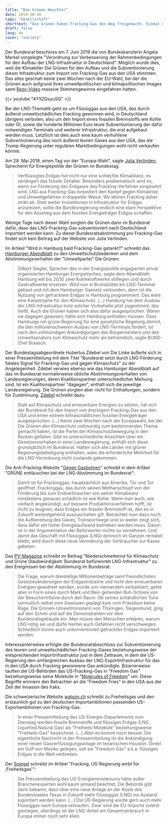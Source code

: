 ```yaml
---
title: "Die Grünen Heuchler"
date: 2019-10-16
tags: "Gesellschaft"
shorttext: "Die Grünen haben Fracking-Gas den Weg freigemacht. Einmal mehr erweist sich die Partei als Klimakiller!"
draft: false
lang: de
cover: "society"
---
```


Der Bundesrat beschloss am 7. Juni 2019 die von Bundeskanzlerin Angela Merkel vorgelegte "Verordnung zur Verbesserung der Rahmenbedingungen für den Aufbau der LNG-Infrastruktur in Deutschland". Möglich wurde dies, weil die Klimakiller Die Grünen für den Aufbau und die Subventionierung dieser Infrastruktur zum Import von Fracking-Gas aus den USA stimmten. Das alles geschah keine zwei Wochen nach der EU-Wahl, bei der die Grünen auch aufgrund ihres umweltpolitischen und klimapolitischen Images samt [Rezo-Video](http://blauerbote.com/2019/05/30/das-rezo-video-wurde-vom-stroeer-konzern-hergestellt/ "Das Rezo-Video wurde vom Ströer-Konzern hergestellt") massive Stimmengewinne eingefahren hatten.

{{< youtube "4Y1lZQsyuSQ" >}}

Bei der LNG-Thematik geht es um Flüssiggas aus den USA, das durch äußerst umweltschädliches Fracking gewonnen wird, in Deutschland übrigens verboten, also um den Import eines fossilen Brennstoffs wie Kohle oder Öl, sowie die hunderte Millionen Euro teure Subventionierung der dafür notwendigen Terminals und weiterer Infrastruktur, die erst aufgebaut werden muss. Letztlich ist dies auch eine kaum verhohlene Subventionierung des noch äußerst teuren Gases aus den USA, das die Trump-Regierung unter regulären Marktbedingungen wohl nicht verkaufen könnte.

Am 28. Mai 2019, einen Tag vor der "Europa-Wahl", sagte [Julia Verlinden](https://julia-verlinden.de/detail/article/lng_verlaengert_das_fossile_zeitalter/ "LNG verlängert das fossile Zeitalter"), Sprecherin für Energiepolitik der Grünen im Bundestag:

> Verflüssigtes Erdgas hat nicht nur eine schlechte Klimabilanz, es verlängert das fossile Zeitalter. Besonders problematisch wird es, wenn zur Förderung des Erdgases das Fracking-Verfahren eingesetzt wird. LNG aus Fracking-Gas torpediert den Kampf gegen Klimakrise und Umweltgefahren in doppelter Weise. Wir lehnen Fracking daher strikt ab. Statt weiter Investitionen in Infrastruktur für Erdgas anzureizen, sollte die Bundesregierung endlich eine klare Perspektive für den Ausstieg aus dem fossilen Energieträger Erdgas schaffen.

Wenige Tage nach dieser Wahl sorgten die Grünen dann im Bundesrat dafür, dass das LNG-Fracking-Gas subventioniert nach Deutschland importiert werden kann. Zu dieser Bundesratsabstimmung pro Fracking-Gas findet sich kein Beitrag auf der Website von Julia Verlinden.

Im Artikel "Wird in Hamburg bald Fracking-Gas getankt?" schreibt das [Hamburger Abendblatt](https://www.abendblatt.de/hamburg/article226242161/Wird-in-Hamburg-bald-Fracking-Gas-getankt.html "Wird in Hamburg bald Fracking-Gas getankt?") zu den Umweltschutzbedenken und dem Abstimmungsverhalten der "Umweltpartei" Die Grünen:

> Gilbert Siegler, Sprecher des in der Energiepolitik engagierten privat organisierten Hamburger Energietisches, sagte dem Abendblatt: Hamburg will bis 2030 zwei Kohlekraftwerke stilllegen und durch Gaskraftwerke ersetzen. Wird nun in Brunsbüttel ein LNG-Terminal gebaut und mit dem Hamburger Gasnetz verbunden, dann ist die Nutzung von gefracktem Erdgas in Hamburg programmiert. Das wäre eine Katastrophe für den Klimaschutz. (…) Hamburg hat dem Ausbau der LNG-Infrastruktur trotz solcher Vorbehalte jetzt zugestimmt, das heißt: Auch die Grünen haben sich also dafür ausgesprochen. Wären sie dagegen gewesen, hätte sich Hamburg enthalten müssen. Dass Hamburgs rot-grüne Regierung für eine gesetzliche Regelung stimmt, die den millionenschweren Ausbau von LNG-Terminals fördert, ist nach den vollmundigen Ankündigungen des Bürgermeisters und des Umweltsenators zum Klimaschutz mehr als befremdlich, sagte BUND-Chef Braasch.

Der Bundestagsabgeordnete Hubertus Zdebel von Die Linke äußerte sich in einer Pressemitteilung mit dem Titel "Bundesrat setzt durch LNG-Förderung fatales Signal für Fracking-Gas und gegen Klimaschutz" zu der Angelegenheit. Zdebel verwies ebenso wie das Hamburger Abendblatt auf das im Bundesrat normalerweise übliche Abstimmungsverhalten von Landesregierungen, deren Koalitionspartner unterschiedlicher Meinung sind. Ist ein Koalitionspartner "dagegen", enthält sich die jeweilige Landesregierung. Die Grünen sorgten aber nicht für Enthaltungen, sondern für Zustimmung. [Zdebel](http://www.hubertus-zdebel.de/bundesrat-setzt-durch-lng-foerderung-fatales-signal-fuer-fracking-gas-und-gegen-klimaschutz/ "Bundesrat setzt durch LNG-Förderung fatales Signal für Fracking-Gas und gegen Klimaschutz") schreibt dazu:

> Statt auf Klimaschutz und erneuerbare Energien zu setzen, hat sich der Bundesrat für den Import von dreckigem Fracking-Gas aus den USA und einen extrem klimaschädlichen fossilen Energieträger ausgesprochen. (…) Keine zwei Wochen nach der Europawahl, bei der Die Grünen den Klimaschutz vollmundig zum bestimmenden Thema gemacht haben, ist die Partei der Klimaschutzbewegung in den Rücken gefallen. Gibt es unterschiedliche Ansichten über ein Gesetzesvorhaben in einer Landesregierung, enthält sich diese grundsätzlich im Bundesrat. Hätten sich alle Länder mit grüner Regierungsbeteiligung enthalten, wäre die erforderliche Mehrheit für die LNG-Verordnung nicht zustande gekommen.

Die Anti-Fracking-Website "[Gegen Gasbohren](http://www.gegen-gasbohren.de/2019/06/11/gruene-enttaeuschen-bei-der-lng-abstimmung-im-bundesrat/ "GRÜNE enttäuschen bei der LNG-Abstimmung im Bundesrat")" schreibt in dem Artikel "GRÜNE enttäuschen bei der LNG-Abstimmung im Bundesrat":

> Damit ist für Frackinggas, hauptsächlich aus Amerika, Tür und Tor geöffnet. Frackinggas, das durch seinen Methanschlupf von der Förderung bis zum Endverbraucher von seiner Klimabilanz mindestens genauso schädlich ist wie Kohle. Wenn man auch, wie vielfach angekündigt, auf bessere Produktionsverfahren hofft, ist nicht zu leugnen, dass Erdgas ein fossiler Brennstoff ist, den es in Zukunft weitestgehend auszuschalten gilt. Betrachtet man dazu noch die Aufbereitung des Gases, Transportwege und so weiter zeigt sich, dass dafür ein hoher Energieaufwand betrieben werden muss. Davon ist in der Argumentation der Befürworter nichts zu vernehmen. Und damit das Geschäft mit Flüssiggas (LNG) dennoch im Ganzen rentabel bleibt, wird durch diese neue Verordnung der Verbraucher zur Kasse gebeten.

Das [PV-Magazine](https://www.pv-magazine.de/2019/06/11/niederschmetternd-fuer-klimaschutz-und-gruene-glaubwuerdigkeit-bundesrat-befuerwortet-lng-infrastruktur/ "Niederschmetternd für Klimaschutz und Grüne Glaubwürdigkeit: Bundesrat befürwortet LNG-Infrastruktur") schreibt im Beitrag "Niederschmetternd für Klimaschutz und Grüne Glaubwürdigkeit: Bundesrat befürwortet LNG-Infrastruktur" zu den Ereignissen bei der Abstimmung im Bundesrat: 

> Die Frage, warum dreistellige Millionenbeträge samt freundlichsten Gesetzesänderungen der Erdgasindustrie und nicht den erneuerbaren Energien gewidmet werden, wurde von niemandem verbalisiert, gellte aber in Form eines durch Mark und Bein gehenden Buh-Schreis von der Besuchertribüne durch den Raum. Ob seines schändlichen Tuns vermutlich selbst vom Gewissen geplagt kam vom Präsidium keine Rüge. Die Grünen-Umweltministerin von Thüringen, Siegesmund, ging auf den Schrei und auf die Demonstranten vor dem Bundesratsgebäude ein: Man müsse den Menschen erklären, warum LNG nötig sei und dürfe hierbei auch Gefahren nicht verschweigen. Schließlich könne auch unkonventionell gefracktes Erdgas importiert werden.

Interessanterweise erfolgte der Bundesratsbeschluss zur Subventionierung des teuren und umweltschädlichen Fracking-Gases beziehungsweise der entsprechenden Importinfrastruktur just in dem Zeitraum, in dem die US-Regierung den umfangreichen Ausbau der LNG-Exportinfrastruktur für das in den USA durch Fracking gewonnene Gas ankündigte. Bizarrerweise tauften die US-Behörden das US-Fracking-Gas in "Freedom Gas" beziehungsweise seine Moleküle in "[Molecules of Freedom](https://www.sciencealert.com/us-department-of-energy-is-now-referring-to-natural-gas-as-freedom-gas "Natural Gas Is Now Being Referred to as 'Freedom Gas' by The US Department of Energy")" um. Diese Begriffe erinnern den Betrachter an die "Freedom Fries" in den USA aus der Zeit der Invasion des Iraks.

Die schweizerische Website [watson.ch](https://www.watson.ch/international/usa/639188222-die-trump-regierung-hat-erdgas-umbenannt-es-heisst-jetzt-freedom-gas "Trump-Regierung nennt Erdgas jetzt 'Freiheits-Gas' – wir hätten da noch ein paar Ideen") schreibt zu Freiheitsgas und den erstaunlich gut zu den deutschen Importambitionen passenden US-Exportambitionen von Fracking-Gas:

> In einer Pressemitteilung des US-Energie-Departements vom Dienstag werden fossile Brennstoffe und flüssiges Erdgas (LNG, Liquefied Natural Gas) als "Freiheits-Moleküle" beziehungsweise "Freiheits-Gas" bezeichnet. (…) Aber es kommt noch besser. Die eigentliche Nachricht in der Pressemitteilung ist die Ankündigung einer neuen Gasverflüssigungsanlage im texanischen Houston. Direkt am Golf von Mexiko gelegen, soll sie "Freedom Gas" a.k.a. flüssiges Erdgas in die Welt verbreiten.

Der [Spiegel](https://www.spiegel.de/wirtschaft/unternehmen/fracking-gas-us-regierung-wirbt-fuer-freiheitsgas-a-1270061.html "US-Regierung wirbt für 'Freiheitsgas'") schreibt im Artikel "Fracking. US-Regierung wirbt für ‚Freiheitsgas'":

> Die Pressemitteilung des US-Energieministeriums hätte außer Branchenexperten wohl kaum jemand beachtet. Die Behörde gibt darin bekannt, dass über eine neue Anlage an der Küste des Bundesstaates Texas in Zukunft mehr Flüssiggas (LNG) ins Ausland exportiert werden kann. (…) Die US-Regierung würde gern auch mehr Flüssiggas nach Europa verkaufen. Zwar sind die EU-Importe zuletzt gestiegen, allerdings ist der LNG-Anteil am Gesamtverbrauch in Europa immer noch sehr klein.

